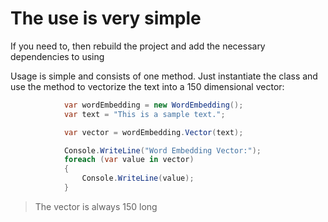 # The use is very simple

If you need to, then rebuild the project and add the necessary dependencies to using

Usage is simple and consists of one method. Just instantiate the class and use the method to vectorize the text into a 150 dimensional vector:


```c#
            var wordEmbedding = new WordEmbedding();
            var text = "This is a sample text.";

            var vector = wordEmbedding.Vector(text);

            Console.WriteLine("Word Embedding Vector:");
            foreach (var value in vector)
            {
                Console.WriteLine(value);
            }
```

> The vector is always 150 long
